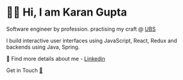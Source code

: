 # 👦🏻 Hi, I am Karan Gupta

Software engineer by profession. practising my craft @ [UBS](https://ubs.com)

I build interactive user interfaces using JavaScript, React, Redux and backends using Java, Spring.

🎪 Find more details about me - [Linkedin](https://www.linkedin.com/in/compscikaran/)

Get in Touch [📧](mailto:gkaran184@gmail.com)


<!---
compscikaran/compscikaran is a ✨ special ✨ repository because its `README.md` (this file) appears on your GitHub profile.
You can click the Preview link to take a look at your changes.
--->
